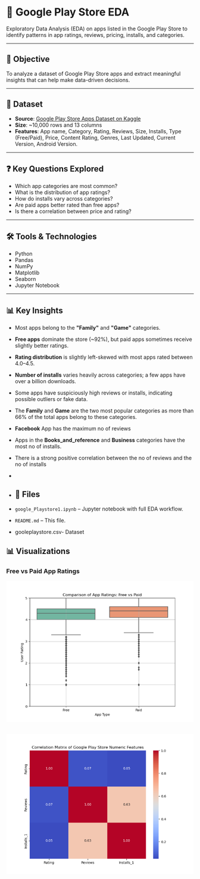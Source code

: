 # 📱 Google Play Store EDA

Exploratory Data Analysis (EDA) on apps listed in the Google Play Store to identify patterns in app ratings, reviews, pricing, installs, and categories.

---

## 📌 Objective

To analyze a dataset of Google Play Store apps and extract meaningful insights that can help make data-driven decisions.

---

## 📂 Dataset

- **Source**: [Google Play Store Apps Dataset on Kaggle](https://www.kaggle.com/lava18/google-play-store-apps)
- **Size**: ~10,000 rows and 13 columns
- **Features**: App name, Category, Rating, Reviews, Size, Installs, Type (Free/Paid), Price, Content Rating, Genres, Last Updated, Current Version, Android Version.

---

## ❓ Key Questions Explored

- Which app categories are most common?
- What is the distribution of app ratings?
- How do installs vary across categories?
- Are paid apps better rated than free apps?
- Is there a correlation between price and rating?

---

## 🛠️ Tools & Technologies

- Python
- Pandas
- NumPy
- Matplotlib
- Seaborn
- Jupyter Notebook

---

## 📊 Key Insights

- Most apps belong to the **"Family"** and **"Game"** categories.
- **Free apps** dominate the store (~92%), but paid apps sometimes receive slightly better ratings.
- **Rating distribution** is slightly left-skewed with most apps rated between 4.0–4.5.
- **Number of installs** varies heavily across categories; a few apps have over a billion downloads.
- Some apps have suspiciously high reviews or installs, indicating possible outliers or fake data.
- The **Family** and **Game** are the two most popular categories as more than 66% of the total apps belong to these categories.
- **Facebook** App has the maximum no of reviews
- Apps in the **Books_and_reference** and **Business** categories have the most no of installs.
- There is a strong positive correlation between the no of reviews and the no of installs
-
- ## 📎 Files

- `google_Playstore1.ipynb` – Jupyter notebook with full EDA workflow.
- `README.md` – This file.
- gooleplaystore.csv- Dataset

 ## 📊 Visualizations

### Free vs Paid App Ratings
![Free vs Paid Ratings](images/free_vs_paid_ratings.png)

![Heat Map](images/heatmap.png)
---

